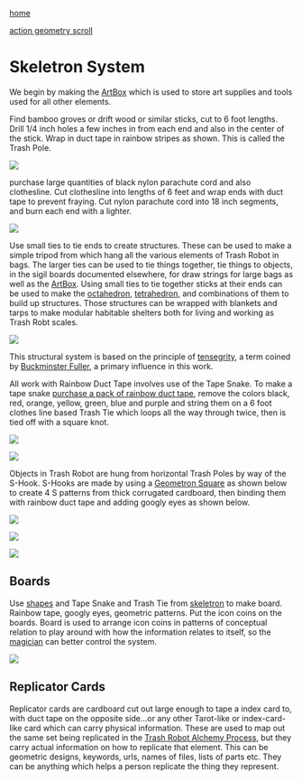 [home](index.html)

[action geometry scroll](scrolls/actiongeometry.md)

# Skeletron System

We begin by making the [ArtBox](scrolls/box.md) which is used to store art supplies and tools used for all other elements. 

Find bamboo groves or drift wood or similar sticks, cut to 6 foot lengths.  Drill 1/4 inch holes a few inches in from each end and also in the center of the stick.  Wrap in duct tape in rainbow stripes as shown. This is called the Trash Pole.

![](https://i.imgur.com/TPquPsi.jpg)

purchase large quantities of black nylon parachute cord and also clothesline.  Cut clothesline into lengths of 6 feet and wrap ends with duct tape to prevent fraying.  Cut nylon parachute cord into 18 inch segments, and burn each end with a lighter.

![](https://i.imgur.com/iGGA1of.jpg)

Use small ties to tie ends to create structures.  These can be used to make a simple tripod from which hang all the various elements of Trash Robot in bags.  The larger ties can be used to tie things together, tie things to objects, in the sigil boards documented elsewhere, for draw strings for large bags as well as the [ArtBox](scrolls/box.md).  Using small ties to tie together sticks at their ends can be used to make the [octahedron](https://en.wikipedia.org/wiki/Octahedron), [tetrahedron](https://en.wikipedia.org/wiki/Tetrahedron), and combinations of them to build up structures.  Those structures can be wrapped with blankets and tarps to make modular habitable shelters both for living and working as Trash Robt scales.

![](https://i.imgur.com/Qg40z9U.png)

This structural system is based on the principle of [tensegrity](https://en.wikipedia.org/wiki/Tensegrity), a term coined by [Buckminster Fuller](https://en.wikipedia.org/wiki/Buckminster_Fuller), a primary influence in this work.

All work with Rainbow Duct Tape involves use of the Tape Snake.  To make a tape snake [purchase a pack of rainbow duct tape](https://www.amazon.com/gp/product/B0877DRF5X/), remove the colors black, red, orange, yellow, green, blue and purple and string them on a 6 foot clothes line based Trash Tie which loops all the way through twice, then is tied off with a square knot.  

![](https://i.imgur.com/xu94kyH.jpg)

![](https://i.imgur.com/WKFQRVY.jpg)

Objects in Trash Robot are hung from horizontal Trash Poles by way of the S-Hook.  S-Hooks are made by using a [Geometron Square](maps/shapes) as shown below to create 4 S patterns from thick corrugated cardboard, then binding them with rainbow duct tape and adding googly eyes as shown below.

![](https://i.imgur.com/qIaeh0U.jpg)

![](https://i.imgur.com/W23FDMt.jpg)

![](https://i.imgur.com/HjIj00h.jpg)


## Boards

Use [shapes](scrolls/shapes) and Tape Snake and Trash Tie from [skeletron](scrolls/skeletron.md) to make board. Rainbow tape, googly eyes, geometric patterns.  Put the icon coins on the boards.  Board is used to arrange icon coins in patterns of conceptual relation to play around with how the information relates to itself, so the [magician](scrolls/magic.md) can better control the system.

![](https://i.imgur.com/Se6eZr0.jpg)
 

## Replicator Cards

Replicator cards are cardboard cut out large enough to tape a index card to, with duct tape on the opposite side...or any other Tarot-like or index-card-like card which can carry physical information.  These are used to map out the same set being replicated in the [Trash Robot Alchemy Process](scrolls/alchemy.md), but they carry actual information on how to replicate that element.  This can be geometric designs, keywords, urls, names of files, lists of parts etc. They can be anything which helps a person replicate the thing they represent.



